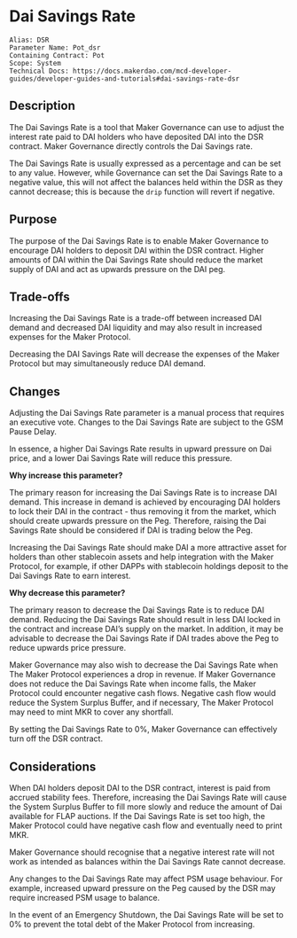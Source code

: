 # Dai Savings Rate

```
Alias: DSR
Parameter Name: Pot_dsr
Containing Contract: Pot
Scope: System
Technical Docs: https://docs.makerdao.com/mcd-developer-guides/developer-guides-and-tutorials#dai-savings-rate-dsr
```

## Description
The Dai Savings Rate is a tool that Maker Governance can use to adjust the interest rate paid to DAI holders who have deposited DAI into the DSR contract. Maker Governance directly controls the Dai Savings rate.

The Dai Savings Rate is usually expressed as a percentage and can be set to any value. However, while Governance can set the Dai Savings Rate to a negative value, this will not affect the balances held within the DSR as they cannot decrease; this is because the `drip` function will revert if negative.

## Purpose

The purpose of the Dai Savings Rate is to enable Maker Governance to encourage DAI holders to deposit DAI within the DSR contract. Higher amounts of DAI within the Dai Savings Rate should reduce the market supply of DAI and act as upwards pressure on the DAI peg.

## Trade-offs

Increasing the Dai Savings Rate is a trade-off between increased DAI demand and decreased DAI liquidity and may also result in increased expenses for the Maker Protocol.

Decreasing the DAI Savings Rate will decrease the expenses of the Maker Protocol but may simultaneously reduce DAI demand.

## Changes
Adjusting the Dai Savings Rate parameter is a manual process that requires an executive vote. Changes to the Dai Savings Rate are subject to the GSM Pause Delay.

In essence, a higher Dai Savings Rate results in upward pressure on Dai price, and a lower Dai Savings Rate will reduce this pressure.

**Why increase this parameter?**

The primary reason for increasing the Dai Savings Rate is to increase DAI demand. This increase in demand is achieved by encouraging DAI holders to lock their DAI in the contract - thus removing it from the market, which should create upwards pressure on the Peg. Therefore, raising the Dai Savings Rate should be considered if DAI is trading below the Peg.

Increasing the Dai Savings Rate should make DAI a more attractive asset for holders than other stablecoin assets and help integration with the Maker Protocol, for example, if other DAPPs with stablecoin holdings deposit to the Dai Savings Rate to earn interest.

**Why decrease this parameter?**

The primary reason to decrease the Dai Savings Rate is to reduce DAI demand. Reducing the Dai Savings Rate should result in less DAI locked in the contract and increase DAI’s supply on the market. In addition, it may be advisable to decrease the Dai Savings Rate if DAI trades above the Peg to reduce upwards price pressure.

Maker Governance may also wish to decrease the Dai Savings Rate when The Maker Protocol experiences a drop in revenue. If Maker Governance does not reduce the Dai Savings Rate when income falls, the Maker Protocol could encounter negative cash flows. Negative cash flow would reduce the System Surplus Buffer, and if necessary, The Maker Protocol may need to mint MKR to cover any shortfall.

By setting the Dai Savings Rate to 0%, Maker Governance can effectively turn off the DSR contract.

## Considerations
When DAI holders deposit DAI to the DSR contract, interest is paid from accrued stability fees. Therefore, increasing the Dai Savings Rate will cause the System Surplus Buffer to fill more slowly and reduce the amount of Dai available for FLAP auctions. If the Dai Savings Rate is set too high, the Maker Protocol could have negative cash flow and eventually need to print MKR.

Maker Governance should recognise that a negative interest rate will not work as intended as balances within the Dai Savings Rate cannot decrease.

Any changes to the Dai Savings Rate may affect PSM usage behaviour. For example, increased upward pressure on the Peg caused by the DSR may require increased PSM usage to balance.

In the event of an Emergency Shutdown, the Dai Savings Rate will be set to 0% to prevent the total debt of the Maker Protocol from increasing.
